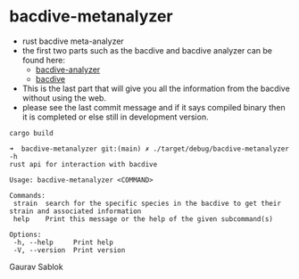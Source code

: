 # bacdive-metanalyzer
- rust bacdive meta-analyzer
- the first two parts such as the bacdive and bacdive analyzer can be found here: 
  - [bacdive-analyzer](https://github.com/sciencegenome/bacdive-analyzer)
  - [bacdive](https://github.com/sciencegenome/bacdive)
- This is the last part that will give you all the information from the bacdive without using the web.
- please see the last commit message and if it says compiled binary then it is completed or else still in development version.

 ```
 cargo build
 ```
 ```
 ➜  bacdive-metanalyzer git:(main) ✗ ./target/debug/bacdive-metanalyzer -h
 rust api for interaction with bacdive

 Usage: bacdive-metanalyzer <COMMAND>

 Commands:
  strain  search for the specific species in the bacdive to get their strain and associated information
  help    Print this message or the help of the given subcommand(s)

 Options:
  -h, --help     Print help
  -V, --version  Print version

 ```

Gaurav Sablok
